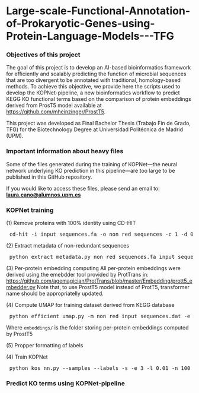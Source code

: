# Large-scale-Functional-Annotation-of-Prokaryotic-Genes-using-Protein-Language-Models---TFG

### Objectives of this project

The goal of this project is to develop an AI-based bioinformatics framework for efficiently and 
scalably predicting the function of microbial sequences that are too divergent to be annotated with 
traditional, homology-based methods. To achieve this objective, we provide here the scripts used to
develop the KOPNet-pipeline, a new bioinformatics workflow to predict KEGG KO functional terms based 
on the comparison of protein embeddings derived from ProsT5 model available at https://github.com/mheinzinger/ProstT5. 

This project was developed as Final Bachelor Thesis (Trabajo Fin de Grado, TFG) for the Biotechnology
Degree at Universidad Politécnica de Madrid (UPM).

### Important information about heavy files

Some of the files generated during the training of KOPNet—the neural network underlying KO prediction in this pipeline—are too large to be published in this GitHub repository. 

If you would like to access these files, please send an email to: **laura.cano@alumnos.upm.es**

### KOPNet training

(1) Remove proteins with 100% identity using CD-HIT

<pre> cd-hit -i input_sequences.fa -o non_red_sequences -c 1 -d 0 -n 5 -M 160000 -T 8 </pre>

(2) Extract metadata of non-redundant sequences
<pre> python extract_metadata.py non_red_sequences.fa input_sequences.dat non_red_input_sequences.dat </pre>

(3) Per-protein embedding computing
All per-protein embeddings were derived using the emebdder tool provided by ProtTrans in: https://github.com/agemagician/ProtTrans/blob/master/Embedding/prott5_embedder.py
Note that, to use ProstT5 model instead of ProtT5, transformer name should be appropriatelly updated.

(4) Compute UMAP for training dataset derived from KEGG database
<pre> python efficient_umap.py -m non_red_input_sequences.dat -e embeddings/ -o UMAP_reduction -n 40 -v </pre>

Where ```embeddings/``` is the folder storing per-protein embeddings computed by ProstT5

(5) Propper formatting of labels 


(4) Train KOPNet
<pre> python kos_nn.py --samples --labels -s -e 3 -l 0.01 -n 100 400 1600 4000 6000 </pre>

### Predict KO terms using KOPNet-pipeline


